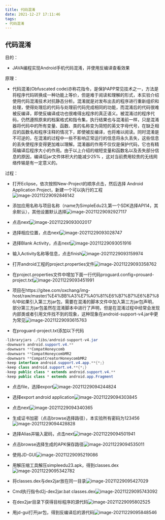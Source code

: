 ```yaml
---
title: 代码混淆
date: 2021-12-27 17:11:46
tags: 
- 代码混淆
---
```


## 代码混淆

目的：
* JAVA编程实现Android手机代码混淆，并使用反编译查看效果

原理：
* 代码混淆(Obfuscated code)亦称花指令，是保护APP常见技术之一，方法是将程序代码转换成一种功能上等价，但是难于阅读和理解的形式，本实验介绍使用代码混淆技术对抗静态分析。混淆就是对发布出去的程序进行重新组织和处理，使得处理后的代码与处理前代码完成相同的功能，而混淆后的代码很难被反编译，即使反编译成功也很难得出程序的真正语义。被混淆过的程序代码，仍然遵照原来的档案格式和指令集，执行结果也与混淆前一样，只是混淆器将代码中的所有变量、函数、类的名称变为简短的英文字母代号，在缺乏相应的函数名和程序注释的情况下，即使被反编译，也将难以阅读。同时混淆是不可逆的，在混淆的过程中一些不影响正常运行的信息将永久丢失，这些信息的丢失使程序变得更加难以理解。混淆器的作用不仅仅是保护代码，它也有精简编译后程序大小的作用。由于以上介绍的缩短变量和函数名以及丢失部分信息的原因，编译后jar文件体积大约能减少25% ，这对当前费用较贵的无线网络传输是有一定意义的。

过程：

* 打开Eclipse，依次按照New-Project的顺序点击，然后选择 Android Application Project，新建一个可以执行的工程![image-20211229092846142](https://gitee.com/oxchang/img-host/raw/master/%E4%BB%A3%E7%A0%81%E6%B7%B7%E6%B7%86//image-20211229092846142.png)

* 添加应用名称与项目名称（name为SimpleEdu23,第一个SDK选择API14，其余默认），其他设置默认选择![image-20211229092927117](https://gitee.com/oxchang/img-host/raw/master/%E4%BB%A3%E7%A0%81%E6%B7%B7%E6%B7%86//image-20211229092927117.png)

* 点击next![image-20211229093002017](https://gitee.com/oxchang/img-host/raw/master/%E4%BB%A3%E7%A0%81%E6%B7%B7%E6%B7%86//image-20211229093002017.png)

* 选择相应位置，点击next![image-20211229093028747](https://gitee.com/oxchang/img-host/raw/master/%E4%BB%A3%E7%A0%81%E6%B7%B7%E6%B7%86//image-20211229093028747.png)

* 选择Blank Activity，点击next![image-20211229093051916](https://gitee.com/oxchang/img-host/raw/master/%E4%BB%A3%E7%A0%81%E6%B7%B7%E6%B7%86//image-20211229093051916.png)

* 输入Activity名称等信息，点击finish![image-20211229093159974](https://gitee.com/oxchang/img-host/raw/master/%E4%BB%A3%E7%A0%81%E6%B7%B7%E6%B7%86//image-20211229093159974.png)

* 打开android工程的project.properties文件![image-20211229093358762](https://gitee.com/oxchang/img-host/raw/master/%E4%BB%A3%E7%A0%81%E6%B7%B7%E6%B7%86//image-20211229093358762.png)

* 在project.properties文件中增加下面一行代码proguard.config=prouard-project.txt![image-20211229093451991](https://gitee.com/oxchang/img-host/raw/master/%E4%BB%A3%E7%A0%81%E6%B7%B7%E6%B7%86//image-20211229093451991.png)

* 项目在https://gitee.com/oxchang/img-host/raw/master/%E4%BB%A3%E7%A0%81%E6%B7%B7%E6%B7%86/中如果引入第三方jar包，需要在混淆的脚本文件中加入第三方jar包声明，部分第三方jar包虽然在混淆脚本中进行了声明，但是在混淆过程中经常会发现内部类或者引用文件找不到的现象，这种现象在android-support-v4.jar中更为常见![image-20211229093615763](https://gitee.com/oxchang/img-host/raw/master/%E4%BB%A3%E7%A0%81%E6%B7%B7%E6%B7%86//image-20211229093615763.png)

* 在proguard-project.txt添加以下代码

```java
-libraryjars ./libs/android-support-v4.jar
-downwarn android.support.v4.**
-downwarn **CompatHoneycomb
-downwarn **CompatHoneycombMR2
-downwarn **CompatCreatorHoneycombMR2
-keep interface android.support.v4.app.**{*;}
-keep class android.support.v4.**{*;}
-keep public class * extends android.support.v4.**
-keep public class * extends android.app.Fragment
```

* 点击file，选择export![image-20211229094244824](https://gitee.com/oxchang/img-host/raw/master/%E4%BB%A3%E7%A0%81%E6%B7%B7%E6%B7%86//image-20211229094244824.png)

* 选择export android application![image-20211229094303845](https://gitee.com/oxchang/img-host/raw/master/%E4%BB%A3%E7%A0%81%E6%B7%B7%E6%B7%86//image-20211229094303845.png)

* 点击next![image-20211229094340365](https://gitee.com/oxchang/img-host/raw/master/%E4%BB%A3%E7%A0%81%E6%B7%B7%E6%B7%86//image-20211229094340365.png)

* 生成证书加密（点击browse选择路径），本实验所有密码为123456![image-20211229094428828](https://gitee.com/oxchang/img-host/raw/master/%E4%BB%A3%E7%A0%81%E6%B7%B7%E6%B7%86//image-20211229094428828.png)

* 选择Alias并输入密码，点击next![image-20211229094501941](https://gitee.com/oxchang/img-host/raw/master/%E4%BB%A3%E7%A0%81%E6%B7%B7%E6%B7%86//image-20211229094501941.png)

* 点击browse选择生成的APK保存路径![image-20211229094535011](https://gitee.com/oxchang/img-host/raw/master/%E4%BB%A3%E7%A0%81%E6%B7%B7%E6%B7%86//image-20211229094535011.png)

* 使用JD-GUI![image-20211229095219086](https://gitee.com/oxchang/img-host/raw/master/%E4%BB%A3%E7%A0%81%E6%B7%B7%E6%B7%86//image-20211229095219086.png)

* 用解压缩工具解压simpleedu23.apk，得到classes.dex![image-20211229095342782](https://gitee.com/oxchang/img-host/raw/master/%E4%BB%A3%E7%A0%81%E6%B7%B7%E6%B7%86//image-20211229095342782.png)

* 将classes.dex与dex2jar放在同一目录![image-20211229095427029](https://gitee.com/oxchang/img-host/raw/master/%E4%BB%A3%E7%A0%81%E6%B7%B7%E6%B7%86//image-20211229095427029.png)

* Cmd执行指令d2j-dex2jar.bat classes.dex![image-20211229095743092](https://gitee.com/oxchang/img-host/raw/master/%E4%BB%A3%E7%A0%81%E6%B7%B7%E6%B7%86//image-20211229095743092.png)

* 在dex2jar目录下获得目标程序的源代码![image-20211229095802525](https://gitee.com/oxchang/img-host/raw/master/%E4%BB%A3%E7%A0%81%E6%B7%B7%E6%B7%86//image-20211229095802525.png)

* 用jd-gui打开jar包，得到反编译后的源代码![image-20211229095848546](https://gitee.com/oxchang/img-host/raw/master/%E4%BB%A3%E7%A0%81%E6%B7%B7%E6%B7%86//image-20211229095848546.png)

